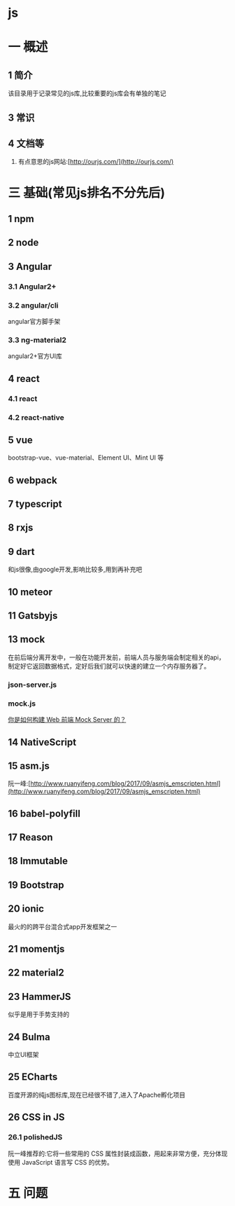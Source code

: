 # js
# 一 概述
## 1 简介
该目录用于记录常见的js库,比较重要的js库会有单独的笔记

## 3 常识

## 4 文档等
1. 有点意思的js网站:[http://ourjs.com/](http://ourjs.com/)

# 三 基础(常见js排名不分先后)
## 1 npm
## 2 node
## 3 Angular
### 3.1 Angular2+
### 3.2 angular/cli
angular官方脚手架
### 3.3 ng-material2
angular2+官方UI库

## 4 react
### 4.1 react
### 4.2 react-native
## 5 vue
bootstrap-vue、vue-material、Element UI、Mint UI 等

## 6 webpack
## 7 typescript
## 8 rxjs
## 9 dart
和js很像,由google开发,影响比较多,用到再补充吧
## 10 meteor
## 11 Gatsbyjs
## 13 mock
在前后端分离开发中，一般在功能开发前，前端人员与服务端会制定相关的api，制定好它返回数据格式，定好后我们就可以快速的建立一个内存服务器了。
### json-server.js
### mock.js
[你是如何构建 Web 前端 Mock Server 的？](https://www.zhihu.com/question/35436669)

## 14 NativeScript
## 15 asm.js
阮一峰:[http://www.ruanyifeng.com/blog/2017/09/asmjs_emscripten.html](http://www.ruanyifeng.com/blog/2017/09/asmjs_emscripten.html)
## 16 babel-polyfill
## 17 Reason
## 18 Immutable
## 19 Bootstrap
## 20 ionic
最火的的跨平台混合式app开发框架之一

## 21 momentjs
## 22 material2
## 23 HammerJS
似乎是用于手势支持的


## 24 Bulma
中立UI框架

## 25 ECharts
百度开源的纯js图标库,现在已经很不错了,进入了Apache孵化项目

## 26 CSS in JS
### 26.1 polishedJS
阮一峰推荐的:它将一些常用的 CSS 属性封装成函数，用起来非常方便，充分体现使用 JavaScript 语言写 CSS 的优势。

# 五 问题
